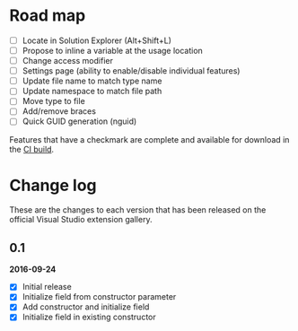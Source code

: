 # Road map

- [ ] Locate in Solution Explorer (Alt+Shift+L)
- [ ] Propose to inline a variable at the usage location
- [ ] Change access modifier
- [ ] Settings page (ability to enable/disable individual features)
- [ ] Update file name to match type name
- [ ] Update namespace to match file path
- [ ] Move type to file
- [ ] Add/remove braces
- [ ] Quick GUID generation (nguid)

Features that have a checkmark are complete and available for
download in the
[CI build](http://vsixgallery.com/extension/f2ba275d-a5ca-4bf9-b8ef-2e580cb13cd3/).

# Change log

These are the changes to each version that has been released
on the official Visual Studio extension gallery.

## 0.1

**2016-09-24**

- [x] Initial release
- [x] Initialize field from constructor parameter
- [x] Add constructor and initialize field
- [x] Initialize field in existing constructor